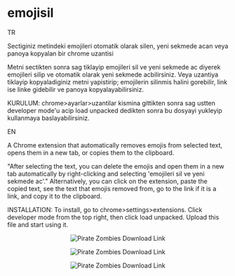 # emojisil
TR

Sectiginiz metindeki emojileri otomatik olarak silen, yeni sekmede acan veya panoya kopyalan bir chrome uzantisi

Metni sectikten sonra sag tiklayip emojileri sil ve yeni sekmede ac diyerek emojileri silip ve otomatik olarak yeni sekmede acbilirsiniz. Veya uzantiya tiklayip kopyaladiginiz metni yapistirip; emojilerin silinmis halini gorebilir, link ise linke gidebilir ve panoya kopyalayabilirsiniz.

KURULUM: chrome>ayarlar>uzantilar kismina gittikten sonra sag ustten developer mode'u acip load unpacked dedikten sonra bu dosyayi yukleyip kullanmaya baslayabilirsiniz.

EN

A Chrome extension that automatically removes emojis from selected text, opens them in a new tab, or copies them to the clipboard.

"After selecting the text, you can delete the emojis and open them in a new tab automatically by right-clicking and selecting 'emojileri sil ve yeni sekmede ac'." Alternatively, you can click on the extension, paste the copied text, see the text that emojis removed from, go to the link if it is a link, and copy it to the clipboard.

INSTALLATION: To install, go to chrome>settings>extensions. Click developer mode from the top right, then click load unpacked. Upload this file and start using it.
<p align="center">
<img src="https://media.giphy.com/media/v1.Y2lkPTc5MGI3NjExNXUxODBnZHJ6eDF4bmRscnhnaGxmZGptZTd3MTVndnJuNGk5c2FhaCZlcD12MV9pbnRlcm5hbF9naWZfYnlfaWQmY3Q9Zw/3mF10ghTTZSMjoSt91/giphy.gif" alt="Pirate Zombies Download Link"></img>
</p>

<p align="center">
<img src="https://media.giphy.com/media/v1.Y2lkPTc5MGI3NjExYXQzenlrbHBrdjdlenl4YXdmcnNrNmJxNHo1YTM2c3lteWJqbTR5ZyZlcD12MV9pbnRlcm5hbF9naWZfYnlfaWQmY3Q9Zw/9HxB9hYoY7ucIWU6bB/giphy.gif" alt="Pirate Zombies Download Link"></img>
</p>

<p align="center">
<img src="https://media.giphy.com/media/v1.Y2lkPTc5MGI3NjExN3phOWg3dGNraHplc2FnZzBqajZlN2RsbTgxOGE3aXl3bW80Z2Z3MSZlcD12MV9pbnRlcm5hbF9naWZfYnlfaWQmY3Q9Zw/NLucy3yonxpDaE477y/giphy.gif" alt="Pirate Zombies Download Link"></img>
</p>
